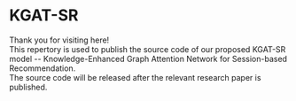 KGAT-SR
======

Thank you for visiting here!<br>
This repertory is used to publish the source code of our proposed KGAT-SR model -- Knowledge-Enhanced Graph Attention Network for Session-based Recommendation.<br>
The source code will be released after the relevant research paper is published.
